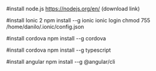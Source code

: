 #install node.js
https://nodejs.org/en/ (download link)

#install Ionic 2
npm install --g ionic
ionic login
chmod 755 /home/danilo/.ionic/config.json

#install cordova
npm install --g cordova

#install cordova
npm install --g typescript

#install angular
npm install --g @angular/cli


